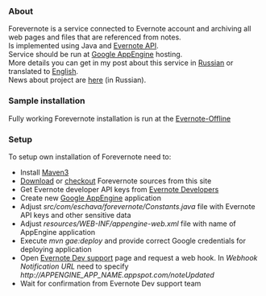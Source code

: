 <h3>About</h3>
Forevernote is a service connected to Evernote account and archiving all web pages and files that are referenced from notes.<br/>
Is implemented using Java and <a href="https://dev.evernote.com/">Evernote API</a>.<br/>
Service should be run at <a href="https://appengine.google.com/">Google AppEngine</a> hosting.<br/>
More details you can get in my post about this service in <a href="http://habrahabr.ru/post/140829/">Russian</a> or translated to <a href="https://goo.gl/ZvZq9S">English</a>.<br/>
News about project are <a href="https://twitter.com/forevernote_ru">here</a> (in Russian).<br/>

<h3>Sample installation</h3>
Fully working Forevernote installation is run at the <a href="http://evernote-offline.appspot.com/">Evernote-Offline</a>

<h3>Setup</h3>
To setup own installation of Forevernote need to:<br/>
<ul>
  <li>Install <a href="https://maven.apache.org/">Maven3</a></li>
  <li><a href="https://github.com/eschava/forevernote/archive/master.zip">Download</a> or <a href="https://github.com/eschava/forevernote.git">checkout</a> Forevernote sources from this site</li>
  <li>Get Evernote developer API keys from <a href="https://dev.evernote.com/">Evernote Developers</a></li>
  <li>Create new <a href="https://appengine.google.com/">Google AppEngine</a> application</li>
  <li>Adjust <i>src/com/eschava/forevernote/Constants.java</i> file with Evernote API keys and other sensitive data</li>
  <li>Adjust <i>resources/WEB-INF/appengine-web.xml</i> file with name of AppEngine application</li>
  <li>Execute <i>mvn gae:deploy</i> and provide correct Google credentials for deploying application</li>
  <li>Open <a href="https://dev.evernote.com/support/">Evernote Dev support</a> page and request a web hook. In <i>Webhook Notification URL</i> need to specify <i>http://APPENGINE_APP_NAME.appspot.com/noteUpdated</i></li>
  <li>Wait for confirmation from Evernote Dev support team</li>
</ul>


